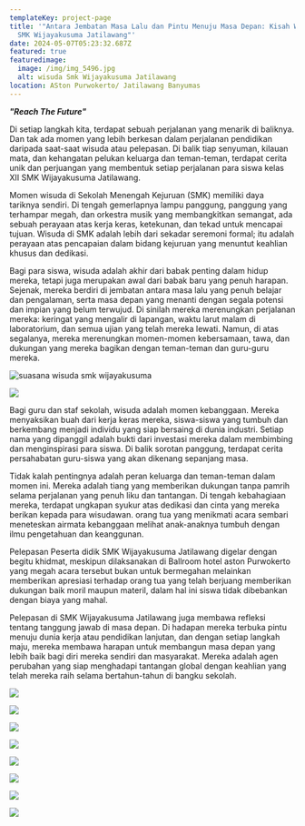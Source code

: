 ```yaml
---
templateKey: project-page
title: '"Antara Jembatan Masa Lalu dan Pintu Menuju Masa Depan: Kisah Wisuda di
  SMK Wijayakusuma Jatilawang"'
date: 2024-05-07T05:23:32.687Z
featured: true
featuredimage:
  image: /img/img_5496.jpg
  alt: wisuda Smk Wijayakusuma Jatilawang
location: ASton Purwokerto/ Jatilawang Banyumas
---
```

***"R﻿each The Future"***

Di setiap langkah kita, terdapat sebuah perjalanan yang menarik di baliknya. Dan tak ada momen yang lebih berkesan dalam perjalanan pendidikan daripada saat-saat wisuda atau pelepasan. Di balik tiap senyuman, kilauan mata, dan kehangatan pelukan keluarga dan teman-teman, terdapat cerita unik dan perjuangan yang membentuk setiap perjalanan para siswa kelas XII SMK Wijayakusuma Jatilawang.

Momen wisuda di Sekolah Menengah Kejuruan (SMK) memiliki daya tariknya sendiri. Di tengah gemerlapnya lampu panggung, panggung yang terhampar megah, dan orkestra musik yang membangkitkan semangat, ada sebuah perayaan atas kerja keras, ketekunan, dan tekad untuk mencapai tujuan. Wisuda di SMK adalah lebih dari sekadar seremoni formal; itu adalah perayaan atas pencapaian dalam bidang kejuruan yang menuntut keahlian khusus dan dedikasi.

Bagi para siswa, wisuda adalah akhir dari babak penting dalam hidup mereka, tetapi juga merupakan awal dari babak baru yang penuh harapan. Sejenak, mereka berdiri di jembatan antara masa lalu yang penuh belajar dan pengalaman, serta masa depan yang menanti dengan segala potensi dan impian yang belum terwujud. Di sinilah mereka merenungkan perjalanan mereka: keringat yang mengalir di lapangan, waktu larut malam di laboratorium, dan semua ujian yang telah mereka lewati. Namun, di atas segalanya, mereka merenungkan momen-momen kebersamaan, tawa, dan dukungan yang mereka bagikan dengan teman-teman dan guru-guru mereka.

![suasana wisuda smk wijayakusuma ](/img/img_5108.jpg)

![](/img/img_5054.jpg)

Bagi guru dan staf sekolah, wisuda adalah momen kebanggaan. Mereka menyaksikan buah dari kerja keras mereka, siswa-siswa yang tumbuh dan berkembang menjadi individu yang siap bersaing di dunia industri. Setiap nama yang dipanggil adalah bukti dari investasi mereka dalam membimbing dan menginspirasi para siswa. Di balik sorotan panggung, terdapat cerita persahabatan guru-siswa yang akan dikenang sepanjang masa.

Tidak kalah pentingnya adalah peran keluarga dan teman-teman dalam momen ini. Mereka adalah tiang yang memberikan dukungan tanpa pamrih selama perjalanan yang penuh liku dan tantangan. Di tengah kebahagiaan mereka, terdapat ungkapan syukur atas dedikasi dan cinta yang mereka berikan kepada para wisudawan. orang tua yang menikmati acara sembari meneteskan airmata kebanggaan melihat anak-anaknya tumbuh dengan ilmu pengetahuan dan keanggunan.

P﻿elepasan Peserta didik SMK Wijayakusuma Jatilawang digelar dengan begitu khidmat, meskipun dilaksanakan di Ballroom hotel aston Purwokerto yang megah acara tersebut bukan untuk bermegahan melainkan memberikan apresiasi terhadap orang tua yang telah berjuang memberikan dukungan baik moril maupun materil, dalam hal ini siswa tidak dibebankan dengan biaya yang mahal.

Pelepasan di SMK Wijayakusuma Jatilawang juga membawa refleksi tentang tanggung jawab di masa depan. Di hadapan mereka terbuka pintu menuju dunia kerja atau pendidikan lanjutan, dan dengan setiap langkah maju, mereka membawa harapan untuk membangun masa depan yang lebih baik bagi diri mereka sendiri dan masyarakat. Mereka adalah agen perubahan yang siap menghadapi tantangan global dengan keahlian yang telah mereka raih selama bertahun-tahun di bangku sekolah.

![](/img/dscf6151.jpg)

![](/img/dscf6223.jpg)

![](/img/dscf6057.jpg)

![](/img/dscf6142.jpg)

![](/img/dscf6040.jpg)

![](/img/img_5482.jpg)

![](/img/img_5465.jpg)

![](/img/img_5474.jpg)